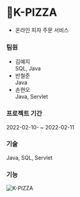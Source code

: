 # 🍕K-PIZZA
- 온라인 피자 주문 서비스

### 팀원
- 김예지  
SQL, Java
- 반철준  
Java
- 손현오  
Java, Servlet

### 프로젝트 기간
2022-02-10- ~ 2022-02-11

### 기술
Java, SQL, Servlet

### 기능
![K-PIZZA](https://user-images.githubusercontent.com/97449025/164240396-ad490302-b3a7-4bb5-890c-424c7bcc2a31.png)


